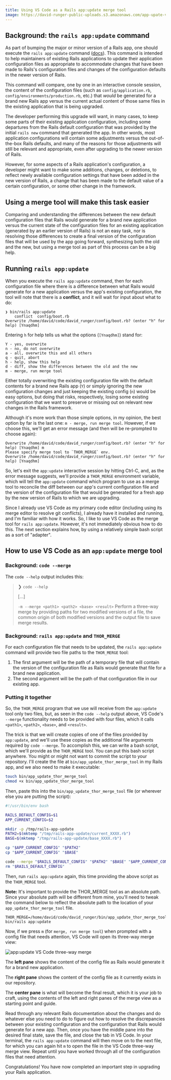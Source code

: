 ```yaml
---
title: Using VS Code as a Rails app:update merge tool
image: https://david-runger-public-uploads.s3.amazonaws.com/app-upate-vs-code-three-way-merge.png
---
```


## Background: the `rails app:update` command

As part of bumping the major or minor version of a Rails app, one should execute the `rails app:update` command ([docs](https://guides.rubyonrails.org/upgrading_ruby_on_rails.html#the-update-task)). This command is intended to help maintainers of existing Rails applications to update their application configuration files as appropriate to accommodate changes that have been made to Rails's configuration files and changes of the configuration defaults in the newer version of Rails.

This command will compare, one by one in an interactive console session, the content of the configuration files (such as `config/application.rb`, `config/environments/production.rb`, etc.) that _would_ be generated for a brand new Rails app versus the current actual content of those same files in the existing application that is being upgraded.

The developer performing this upgrade will want, in many cases, to keep some parts of their existing application configuration, including some departures from the Rails default configuration that was provided by the initial `rails new` command that generated the app. In other words, most application configurations will contain some adjustments versus the out-of-the-box Rails defaults, and many of the reasons for those adjustments will still be relevant and appropriate, even after upgrading to the newer version of Rails.

However, for some aspects of a Rails application's configuration, a developer might want to make some additions, changes, or deletions, to reflect newly available configuration settings that have been added in the new version of Rails, a change that has been made to the default value of a certain configuration, or some other change in the framework.

## Using a merge tool will make this task easier

Comparing and understanding the differences between the new default configuration files that Rails would generate for a brand new application versus the current state of the configuration files for an existing application (generated by an earlier version of Rails) is not an easy task, nor is resolving those differences to create a final version of the configuration files that will be used by the app going forward, synthesizing both the old and the new, but using a merge tool as part of this process can be a big help.

## Running `rails app:update`

When you execute the `rails app:update` command, then for each configuration file where there is a difference between what Rails would generate for a new application versus the app's existing configuration, the tool will note that there is a **conflict**, and it will wait for input about what to do:

```
❯ bin/rails app:update
    conflict  config/boot.rb
Overwrite /home/david/code/david_runger/config/boot.rb? (enter "h" for help) [Ynaqdhm]
```

Entering `h` for help tells us what the options (`[Ynaqdhm]`) stand for:

```
Y - yes, overwrite
n - no, do not overwrite
a - all, overwrite this and all others
q - quit, abort
h - help, show this help
d - diff, show the differences between the old and the new
m - merge, run merge tool
```

Either totally overwriting the existing configuration file with the default contents for a brand new Rails app (`Y`) or simply ignoring the new configuration changes and just keeping the existing config (`n`) would be easy options, but doing that risks, respectively, losing some existing configuration that we want to preserve or missing out on relevant new changes in the Rails framework.

Although it's more work than those simple options, in my opinion, the best option by far is the last one: `m - merge, run merge tool`. However, if we choose this, we'll get an error message (and then will be re-prompted to choose again):

```
Overwrite /home/david/code/david_runger/config/boot.rb? (enter "h" for help) [Ynaqdhm] m
Please specify merge tool to `THOR_MERGE` env.
Overwrite /home/david/code/david_runger/config/boot.rb? (enter "h" for help) [Ynaqdhm]
```

So, let's exit the `app:update` interactive session by hitting Ctrl-C, and, as the error message suggests, we'll provide a `THOR_MERGE` environment variable, which will tell the `app:update` command which program to use as a merge tool to reconcile the diff between our app's current configuration file and the version of the configuration file that would be generated for a fresh app by the new version of Rails to which we are upgrading.

Since I already use VS Code as my primary code editor (including using its merge editor to resolve git conflicts), I already have it installed and running, and I'm familiar with how it works. So, I like to use VS Code as the merge tool for `rails app:update`. However, it's not immediately obvious how to do this. The next section explains how, by using a relatively simple bash script as a sort of "adapter".

## How to use VS Code as an `app:update` merge tool

### Background: `code --merge`

The `code --help` output includes this:

> ❯ `code --help`
>
> [...]
>
> `-m --merge <path1> <path2> <base> <result>` Perform a three-way merge by providing paths for two modified versions of a file, the common origin of both modified versions and the output file to save merge results.

### Background: `rails app:update` and `THOR_MERGE`

For each configuration file that needs to be updated, the `rails app:update` command will provide two file paths to the `THOR_MERGE` tool:

1. The first argument will be the path of a temporary file that will contain the version of the configuration file as Rails would generate that file for a brand new application.
2. The second argument will be the path of that configuration file in our existing app.

### Putting it together

So, the `THOR_MERGE` program that we use will receive from the `app:update` tool only two files, but, as seen in the `code --help` output above, VS Code's `--merge` functionality needs to be provided with four files, which it calls `<path1>`,  `<path2>`,  `<base>`, and `<result>`.

The trick is that we will create copies of one of the files provided by `app:update`, and we'll use these copies as the additional file arguments required by `code --merge`. To accomplish this, we can write a bash script, which we'll provide as the `THOR_MERGE` tool. You can put this bash script anywhere. You might or might not want to commit the script to your repository. I'll create the file at `bin/app_update_thor_merge_tool` in my Rails app, and we also need to make it executable:

```sh
touch bin/app_update_thor_merge_tool
chmod +x bin/app_update_thor_merge_tool
```

Then, paste this into the `bin/app_update_thor_merge_tool` file (or wherever else you are putting the script):

```sh
#!/usr/bin/env bash

RAILS_DEFAULT_CONFIG=$1
APP_CURRENT_CONFIG=$2

mkdir -p /tmp/rails-app-update
PATH2=$(mktemp "/tmp/rails-app-update/current_XXXX.rb")
BASE=$(mktemp "/tmp/rails-app-update/base_XXXX.rb")

cp "$APP_CURRENT_CONFIG" "$PATH2"
cp "$APP_CURRENT_CONFIG" "$BASE"

code --merge "$RAILS_DEFAULT_CONFIG" "$PATH2" "$BASE" "$APP_CURRENT_CONFIG" --wait
rm "$RAILS_DEFAULT_CONFIG"
```

Then, run `rails app:update` again, this time providing the above script as the `THOR_MERGE` tool.

**Note:** It's important to provide the THOR_MERGE tool as an absolute path. Since your absolute path will be different from mine, you'll need to tweak the command below to reflect the absolute path to the location of your `app_update_thor_merge_tool` file.

```
THOR_MERGE=/home/david/code/david_runger/bin/app_update_thor_merge_tool bin/rails app:update
```

Now, if we press `m` (for `merge, run merge tool`) when prompted with a config file that needs attention, VS Code will open its three-way merge view:

![app:update VS Code three-way merge](https://david-runger-public-uploads.s3.amazonaws.com/app-upate-vs-code-three-way-merge.png)

The **left pane** shows the content of the config file as Rails would generate it for a brand new application.

The **right pane** shows the content of the config file as it currently exists in our repository.

The **center pane** is what will become the final result, which it is your job to craft, using the contents of the left and right panes of the merge view as a starting point and guide.

Read through any relevant Rails documentation about the changes and do whatever else you need to do to figure out how to resolve the discrepancies between your existing configuration and the configuration that Rails would generate for a new app. Then, once you have the middle pane into the desired final state, save the file, and close the tab in VS Code. In your terminal, the `rails app:update` command will then move on to the next file, for which you can again hit `m` to open the file in the VS Code three-way merge view. Repeat until you have worked through all of the configuration files that need attention.

Congratulations! You have now completed an important step in upgrading your Rails application.
